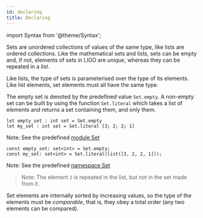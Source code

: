 ```yaml
---
id: declaring
title: Declaring
---
```


import Syntax from '@theme/Syntax';

Sets are unordered collections of values of the same type, like lists
are ordered collections. Like the mathematical sets and lists, sets
can be empty and, if not, elements of sets in LIGO are *unique*,
whereas they can be repeated in a *list*.

Like lists, the type of sets is parameterised over the type of its
elements. Like list elements, set elements must all have the same
type.

The empty set is denoted by the predefined value `Set.empty`. A
non-empty set can be built by using the function `Set.literal` which
takes a list of elements and returns a set containing them, and only
them.

<Syntax syntax="cameligo">

```cameligo group=sets
let empty_set : int set = Set.empty
let my_set : int set = Set.literal [3; 2; 2; 1]
```

Note: See the predefined
[module Set](../reference/set-reference/?lang=cameligo)

</Syntax>

<Syntax syntax="jsligo">

```jsligo group=sets
const empty_set: set<int> = Set.empty;
const my_set: set<int> = Set.literal(list([3, 2, 2, 1]));
```

Note: See the predefined
[namespace Set](../reference/set-reference/?lang=jsligo)

</Syntax>

> Note: The element `2` is repeated in the list, but not in the set
> made from it.

Set elements are internally sorted by increasing values, so the type
of the elements must be *comparable*, that is, they obey a total order
(any two elements can be compared).
